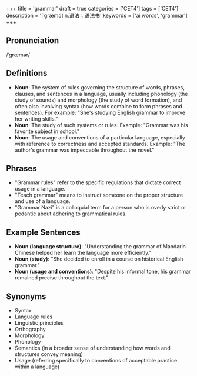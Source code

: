 +++
title = 'grammar'
draft = true
categories = ['CET4']
tags = ['CET4']
description = '[ˈgræmə] n.语法；语法书'
keywords = ['ai words', 'grammar']
+++

## Pronunciation
/ˈɡræmər/

## Definitions
- **Noun**: The system of rules governing the structure of words, phrases, clauses, and sentences in a language, usually including phonology (the study of sounds) and morphology (the study of word formation), and often also involving syntax (how words combine to form phrases and sentences). For example: "She's studying English grammar to improve her writing skills."
- **Noun**: The study of such systems or rules. Example: "Grammar was his favorite subject in school."
- **Noun**: The usage and conventions of a particular language, especially with reference to correctness and accepted standards. Example: "The author's grammar was impeccable throughout the novel."

## Phrases
- "Grammar rules" refer to the specific regulations that dictate correct usage in a language.
- "Teach grammar" means to instruct someone on the proper structure and use of a language.
- "Grammar Nazi" is a colloquial term for a person who is overly strict or pedantic about adhering to grammatical rules.

## Example Sentences
- **Noun (language structure)**: "Understanding the grammar of Mandarin Chinese helped her learn the language more efficiently."
- **Noun (study)**: "She decided to enroll in a course on historical English grammar."
- **Noun (usage and conventions)**: "Despite his informal tone, his grammar remained precise throughout the text."

## Synonyms
- Syntax
- Language rules
- Linguistic principles
- Orthography
- Morphology
- Phonology
- Semantics (in a broader sense of understanding how words and structures convey meaning)
- Usage (referring specifically to conventions of acceptable practice within a language)
